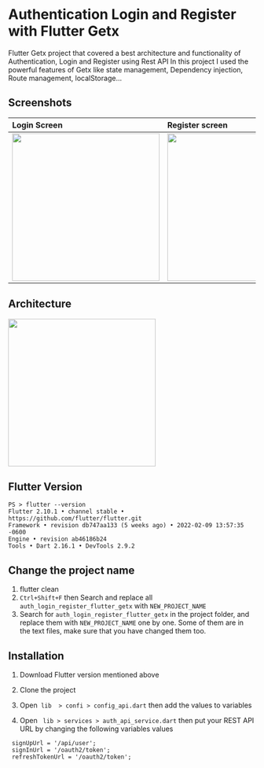 # Authentication Login and Register with Flutter Getx
Flutter Getx project that covered a best architecture and functionality of Authentication, Login and Register using Rest API
In this project I used the powerful features of Getx like state management, Dependency injection, Route management, localStorage...

## Screenshots
| Login Screen  | Register screen | Offline pop-up  |
| :------------ | :------------- | :------------ |
| <img src="https://raw.githubusercontent.com/mattar88/auth_login_register_flutter_getx/main/screenshots/1_login.png" width="300"> | <img src="https://raw.githubusercontent.com/mattar88/auth_login_register_flutter_getx/main/screenshots/2_register.png" width="300"> |<img src="https://raw.githubusercontent.com/mattar88/auth_login_register_flutter_getx/main/screenshots/3_offline.png" width="300"> |

## Architecture 
 <img src="https://raw.githubusercontent.com/mattar88/auth_login_register_flutter_getx/main/screenshots/architecture.png" width="300">
 
## Flutter Version
``````
PS > flutter --version
Flutter 2.10.1 • channel stable • https://github.com/flutter/flutter.git
Framework • revision db747aa133 (5 weeks ago) • 2022-02-09 13:57:35 -0600
Engine • revision ab46186b24
Tools • Dart 2.16.1 • DevTools 2.9.2

``````

## Change the project name
1. flutter clean
2. ``````Ctrl+Shift+F`````` then Search and replace all ``````auth_login_register_flutter_getx`````` with ``````NEW_PROJECT_NAME``````
3. Search for ``````auth_login_register_flutter_getx`````` in the project folder, and replace them with ``````NEW_PROJECT_NAME`````` one by one. Some of them are in the text files, make sure that you have changed them too.

## Installation
1. Download Flutter version mentioned above
2. Clone the project

3. Open`````` lib  > confi > config_api.dart`````` then add the values to variables

4. Open `````` lib > services > auth_api_service.dart``````  then put your REST API URL by changing the following variables values
``````
 signUpUrl = '/api/user';
 signInUrl = '/oauth2/token';
 refreshTokenUrl = '/oauth2/token';
``````

